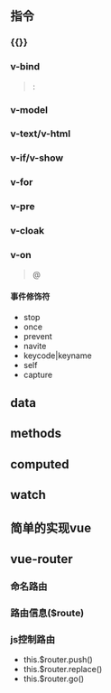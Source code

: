 ## 指令

### {{}}
### v-bind
> :
### v-model
### v-text/v-html
### v-if/v-show
### v-for
### v-pre
### v-cloak
### v-on
> @
#### 事件修饰符
- stop
- once
- prevent
- navite
- keycode|keyname
- self
- capture

## data

## methods

## computed

## watch

## 简单的实现vue

## vue-router

### <router-view>
### <router-link>

### 命名路由

### 路由信息($route)

### js控制路由
- this.$router.push()
- this.$router.replace()
- this.$router.go()


